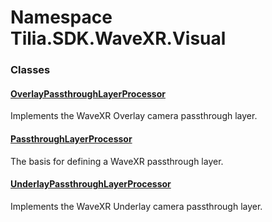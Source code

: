 # Namespace Tilia.SDK.WaveXR.Visual

### Classes

#### [OverlayPassthroughLayerProcessor]

Implements the WaveXR Overlay camera passthrough layer.

#### [PassthroughLayerProcessor]

The basis for defining a WaveXR passthrough layer.

#### [UnderlayPassthroughLayerProcessor]

Implements the WaveXR Underlay camera passthrough layer.

[OverlayPassthroughLayerProcessor]: OverlayPassthroughLayerProcessor.md
[PassthroughLayerProcessor]: PassthroughLayerProcessor.md
[UnderlayPassthroughLayerProcessor]: UnderlayPassthroughLayerProcessor.md
